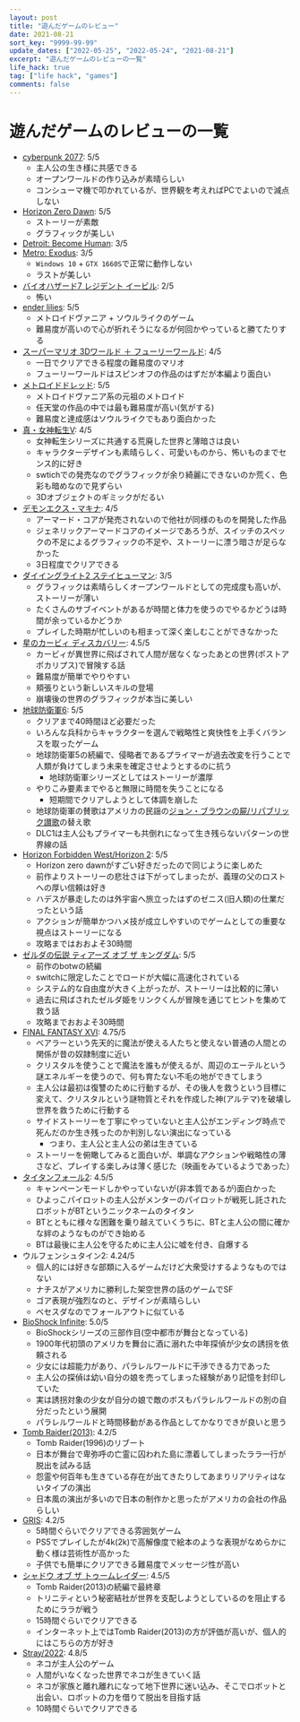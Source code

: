 ```yaml
---
layout: post
title: "遊んだゲームのレビュー"
date: 2021-08-21
sort_key: "9999-99-99"
update_dates: ["2022-05-25", "2022-05-24", "2021-08-21"]
excerpt: "遊んだゲームのレビューの一覧"
life_hack: true
tag: ["life hack", "games"]
comments: false
---
```


# 遊んだゲームのレビューの一覧
 - [cyberpunk 2077](https://www.cyberpunk.net/jp/ja/): 5/5
   - 主人公の生き様に共感できる
   - オープンワールドの作り込みが素晴らしい
   - コンシューマ機で叩かれているが、世界観を考えればPCでよいので減点しない
 - [Horizon Zero Dawn](https://ja.wikipedia.org/wiki/Horizon_Zero_Dawn): 5/5
   - ストーリーが素敵
   - グラフィックが美しい
 - [Detroit: Become Human](https://ja.wikipedia.org/wiki/%E3%83%87%E3%83%88%E3%83%AD%E3%82%A4%E3%83%88_%E3%83%93%E3%82%AB%E3%83%A0_%E3%83%92%E3%83%A5%E3%83%BC%E3%83%9E%E3%83%B3): 3/5
 - [Metro: Exodus](https://ja.wikipedia.org/wiki/%E3%83%A1%E3%83%88%E3%83%AD_%E3%82%A8%E3%82%AF%E3%82%BD%E3%83%80%E3%82%B9): 3/5
   - `Windows 10` + `GTX 1660S`で正常に動作しない
   - ラストが美しい
 - [バイオハザード7 レジデント イービル](https://ja.wikipedia.org/wiki/%E3%83%90%E3%82%A4%E3%82%AA%E3%83%8F%E3%82%B6%E3%83%BC%E3%83%897_%E3%83%AC%E3%82%B8%E3%83%87%E3%83%B3%E3%83%88_%E3%82%A4%E3%83%BC%E3%83%93%E3%83%AB): 2/5
   - 怖い
 - [ender lilies](https://www.metacritic.com/game/pc/ender-lilies-quietus-of-the-knights): 5/5
   - メトロイドヴァニア + ソウルライクのゲーム
   - 難易度が高いので心が折れそうになるが何回かやっていると勝てたりする
 - [スーパーマリオ 3Dワールド ＋ フューリーワールド](https://www.metacritic.com/game/switch/super-mario-3d-world-+-bowsers-fury): 4/5
   - 一日でクリアできる程度の難易度のマリオ
   - フューリーワールドはスピンオフの作品のはずだが本編より面白い
 - [メトロイドドレッド](https://www.metacritic.com/game/switch/metroid-dread): 5/5
   - メトロイドヴァニア系の元祖のメトロイド
   - 任天堂の作品の中では最も難易度が高い(気がする)
   - 難易度と達成感はソウルライクでもあり面白かった
 - [真・女神転生V](https://www.metacritic.com/game/switch/shin-megami-tensei-v): 4/5
   - 女神転生シリーズに共通する荒廃した世界と薄暗さは良い
   - キャラクターデザインも素晴らしく、可愛いものから、怖いものまでセンス的に好き
   - swtichでの発売なのでグラフィックが余り綺麗にできないのか荒く、色彩も暗めなので見ずらい
   - 3Dオブジェクトのギミックがだるい
 - [デモンエクス・マキナ](https://dxm.marv.jp/): 4/5
   - アーマード・コアが発売されないので他社が同様のものを開発した作品
   - ジェネリックアーマードコアのイメージであろうが、スイッチのスペックの不足によるグラフィックの不足や、ストーリーに漂う暗さが足らなかった
   - 3日程度でクリアできる
 - [ダイイングライト2 ステイヒューマン](https://jp.ign.com/dying-light-2/57531/review/dying-light-2-stay-human): 3/5
   - グラフィックは素晴らしくオープンワールドとしての完成度も高いが、ストーリーが薄い
   - たくさんのサブイベントがあるが時間と体力を使うのでやるかどうは時間が余っているかどうか
   - プレイした時期が忙しいのも相まって深く楽しむことができなかった
 - [星のカービィ ディスカバリー](https://jp.ign.com/kirby-and-the-forgotten-land/58696/review/3d): 4.5/5
   - カービィが異世界に飛ばされて人間が居なくなったあとの世界(ポストアポカリプス)で冒険する話
   - 難易度が簡単でやりやすい
   - 頬張りという新しいスキルの登場
   - 崩壊後の世界のグラフィックが本当に美しい
 - [地球防衛軍6](https://www.d3p.co.jp/edf6/): 5/5
   - クリアまで40時間ほど必要だった
   - いろんな兵科からキャラクターを選んで戦略性と爽快性を上手くバランスを取ったゲーム
   - 地球防衛軍5の続編で、侵略者であるプライマーが過去改変を行うことで人類が負けてしまう未来を確定させようとするのに抗う
     - 地球防衛軍シリーズとしてはストーリーが濃厚
   - やりこみ要素までやると無限に時間を失うことになる
     - 短期間でクリアしようとして体調を崩した
   - 地球防衛軍の賛歌はアメリカの民謡の[ジョン・ブラウンの屍/リパブリック讃歌](https://www.worldfolksong.com/songbook/usa/john-browns-body.html)の替え歌
   - DLC1は主人公もプライマーも共倒れになって生き残らないパターンの世界線の話
 - [Horizon Forbidden West/Horizon 2](https://jp.ign.com/horizon-forbidden-west/57935/review/horizon-forbidden-west): 5/5
   - Horizon zero dawnがすごい好きだったので同じように楽しめた
   - 前作よりストーリーの悲壮さは下がってしまったが、義理の父のロストへの厚い信頼は好き
   - ハデスが暴走したのは外宇宙へ旅立ったはずのゼニス(旧人類)の仕業だったという話
   - アクションが簡単かつハメ技が成立しやすいのでゲームとしての重要な視点はストーリーになる
   - 攻略まではおおよそ30時間
 - [ゼルダの伝説 ティアーズ オブ ザ キングダム](https://www.nintendo.co.jp/zelda/totk/index.html): 5/5
   - 前作のbotwの続編
   - switchに限定したことでロードが大幅に高速化されている
   - システム的な自由度が大きく上がったが、ストーリーは比較的に薄い
   - 過去に飛ばされたゼルダ姫をリンクくんが冒険を通じてヒントを集めて救う話
   - 攻略までおおよそ30時間
 - [FINAL FANTASY XVI](https://automaton-media.com/articles/impressionjp/20230705-254629/): 4.75/5
   - ベアラーという先天的に魔法が使える人たちと使えない普通の人間との関係が昔の奴隷制度に近い
   - クリスタルを使うことで魔法を誰もが使えるが、周辺のエーテルという謎エネルギーを使うので、何も育たない不毛の地ができてしまう
   - 主人公は最初は復讐のために行動するが、その後人を救うという目標に変えて、クリスタルという謎物質とそれを作成した神(アルテマ)を破壊し世界を救うために行動する
   - サイドストーリーを丁寧にやっていないと主人公がエンディング時点で死んだのか生き残ったのか判別しない演出になっている
     - つまり、主人公と主人公の弟は生きている
   - ストーリーを俯瞰してみると面白いが、単調なアクションや戦略性の薄さなど、プレイする楽しみは薄く感じた（映画をみているようであった）  
 - [タイタンフォール2](https://www.famitsu.com/games/t/33584/reviews/): 4.5/5
   - キャンペーンモードしかやっていないが(非本質であるが)面白かった
   - ひよっこパイロットの主人公がメンターのパイロットが戦死し託されたロボットがBTというニックネームのタイタン
   - BTとともに様々な困難を乗り越えていくうちに、BTと主人公の間に確かな絆のようなものができ始める
   - BTは最後に主人公を守るために主人公に嘘を付き、自爆する
 - ウルフェンシュタイン2: 4.24/5
   - 個人的には好きな部類に入るゲームだけど大衆受けするようなものではない
   - ナチスがアメリカに勝利した架空世界の話のゲームでSF
   - ゴア表現が強烈なのと、デザインが素晴らしい
   - ベセスダなのでフォールアウトに似ている
 - [BioShock Infinite](https://w.atwiki.jp/bioshocki/pages/20.html): 5.0/5
   - BioShockシリーズの三部作目(空中都市が舞台となっている)
   - 1900年代初頭のアメリカを舞台に酒に溺れた中年探偵が少女の誘拐を依頼される
   - 少女には超能力があり、パラレルワールドに干渉できる力であった
   - 主人公の探偵は幼い自分の娘を売ってしまった経験があり記憶を封印していた
   - 実は誘拐対象の少女が自分の娘で敵のボスもパラレルワールドの別の自分だったという展開
   - パラレルワールドと時間移動がある作品としてかなりできが良いと思う 
 - [Tomb Raider(2013)](https://en.wikipedia.org/wiki/Tomb_Raider_(2013_video_game)): 4.2/5
   - Tomb Raider(1996)のリブート
   - 日本が舞台で卑弥呼の亡霊に囚われた島に漂着してしまったララ一行が脱出を試みる話
   - 怨霊や何百年も生きている存在が出てきたりしてあまりリアリティはないタイプの演出
   - 日本風の演出が多いので日本の制作かと思ったがアメリカの会社の作品らしい
 - [GRIS](https://www.famitsu.com/games/t/36607/reviews/): 4.2/5
   - 5時間ぐらいでクリアできる雰囲気ゲーム
   - PS5でプレイしたが4k(2k)で高解像度で絵本のような表現がなめらかに動く様は芸術性が高かった
   - 子供でも簡単にクリアできる難易度でメッセージ性が高い
 - [シャドウ オブ ザ トゥームレイダー](https://www.famitsu.com/games/t/35919/reviews/): 4.5/5
   - Tomb Raider(2013)の続編で最終章
   - トリニティという秘密結社が世界を支配しようとしているのを阻止するためにララが戦う
   - 15時間ぐらいでクリアできる
   - インターネット上ではTomb Raider(2013)の方が評価が高いが、個人的にはこちらの方が好き
 - [Stray/2022](https://jp.ign.com/stray-game-cat/61088/review/stray): 4.8/5
   - ネコが主人公のゲーム
   - 人間がいなくなった世界でネコが生きていく話
   - ネコが家族と離れ離れになって地下世界に迷い込み、そこでロボットと出会い、ロボットの力を借りて脱出を目指す話
   - 10時間ぐらいでクリアできる
